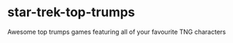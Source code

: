 star-trek-top-trumps
====================

Awesome top trumps games featuring all of your favourite TNG characters
